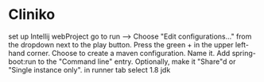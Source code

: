 # Cliniko
set up Intellij webProject
go to run --> 
Choose "Edit configurations..." from the dropdown next to the play button.
Press the green + in the upper left-hand corner.
Choose to create a maven configuration.
Name it.
Add spring-boot:run to the "Command line" entry.
Optionally, make it "Share"d or "Single instance only".
in runner tab select 1.8 jdk
